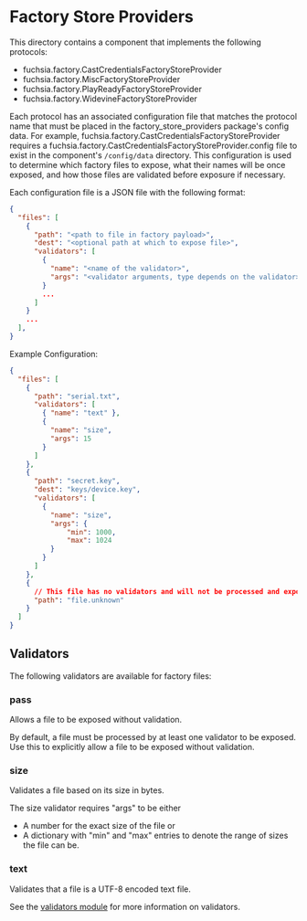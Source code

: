 # Factory Store Providers

This directory contains a component that implements the following protocols:

- fuchsia.factory.CastCredentialsFactoryStoreProvider
- fuchsia.factory.MiscFactoryStoreProvider
- fuchsia.factory.PlayReadyFactoryStoreProvider
- fuchsia.factory.WidevineFactoryStoreProvider

Each protocol has an associated configuration file that matches the protocol name that must be
placed in the factory_store_providers package's config data. For example,
fuchsia.factory.CastCredentialsFactoryStoreProvider requires a
fuchsia.factory.CastCredentialsFactoryStoreProvider.config file to exist in the component's
`/config/data` directory. This configuration is used to determine which factory files to expose,
what their names will be once exposed, and how those files are validated before exposure if
necessary.

Each configuration file is a JSON file with the following format:

```json
{
  "files": [
    {
      "path": "<path to file in factory payload>",
      "dest": "<optional path at which to expose file>",
      "validators": [
        {
          "name": "<name of the validator>",
          "args": "<validator arguments, type depends on the validator>",
        }
        ...
      ]
    }
    ...
  ],
}
```

Example Configuration:

```json
{
  "files": [
    {
      "path": "serial.txt",
      "validators": [
        { "name": "text" },
        {
          "name": "size",
          "args": 15
        }
      ]
    },
    {
      "path": "secret.key",
      "dest": "keys/device.key",
      "validators": [
        {
          "name": "size",
          "args": {
              "min": 1000,
              "max": 1024
          }
        }
      ]
    },
    {
      // This file has no validators and will not be processed and exposed.
      "path": "file.unknown"
    }
  ]
}
```

## Validators

The following validators are available for factory files:

### pass

Allows a file to be exposed without validation.

By default, a file must be processed by at least one validator to be exposed. Use this to explicitly
allow a file to be exposed without validation.

### size

Validates a file based on its size in bytes.

The size validator requires "args" to be either

- A number for the exact size of the file or
- A dictionary with "min" and "max" entries to denote the range of sizes the file can be.

### text

Validates that a file is a UTF-8 encoded text file.

See the [validators module](src/validators/mod.rs) for more information on validators.
